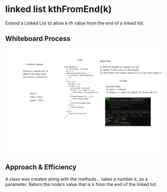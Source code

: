 # linked list kthFromEnd(k)

<!-- Description of the challenge -->

Extend a Linked List to allow k-th value from the end of a linked list.

## Whiteboard Process

<!-- Embedded whiteboard image -->

![linked-list-kth](./linkedlistkth.png)

## Approach & Efficiency

<!-- What approach did you take? Discuss Why. What is the Big O space/time for this approach? -->

A class was created along with the methods... takes a number k, as a parameter. Return the node’s value that is k from the end of the linked list.

